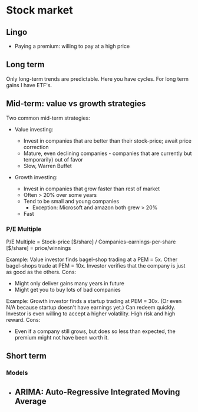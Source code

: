 # Stock market

## Lingo
- Paying a premium: willing to pay at a high price

## Long term
Only long-term trends are predictable.
Here you have cycles.
For long term gains I have ETF's.

## Mid-term: value vs growth strategies
Two common mid-term strategies:

- Value investing:
    - Invest in companies that are better than their stock-price; await price correction
    - Mature, even declining companies - companies that are currently but temporarily) out of favor
    - Slow, Warren Buffet

- Growth investing: 
    - Invest in companies that grow faster than rest of market
    - Often > 20% over some years
    - Tend to be small and young companies
        - Exception: Microsoft and amazon both grew > 20%
    - Fast

### P/E Multiple
P/E Multiple = Stock-price [\$/share] / Companies-earnings-per-share [\$/share] = price/winnings


Example:
Value investor finds bagel-shop trading at a PEM = 5x.
Other bagel-shops trade at PEM = 10x.
Investor verifies that the company is just as good as the others.
Cons:
- Might only deliver gains many years in future
- Might get you to buy lots of bad companies

Example: 
Growth investor finds a startup trading at PEM = 30x.
(Or even N/A because startup doesn't have earnings yet.)
Can redeem quickly.
Investor is even willing to accept a higher volatility.
High risk and high reward.
Cons:
- Even if a company still grows, but does so less than expected, the premium might not have been worth it.


## Short term

### Models

- ARIMA: Auto-Regressive Integrated Moving Average
    - 